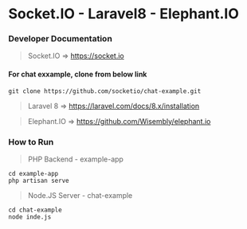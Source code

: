 # Socket.IO - Laravel8 - Elephant.IO

### Developer Documentation
> Socket.IO => 
https://socket.io

#### For chat exxample, clone from below link
```
git clone https://github.com/socketio/chat-example.git
```

> Laravel 8 =>
https://laravel.com/docs/8.x/installation

> Elephant.IO =>
https://github.com/Wisembly/elephant.io

### How to Run
> PHP Backend - example-app
```
cd example-app
php artisan serve
```

> Node.JS Server - chat-example
```
cd chat-example
node inde.js
```